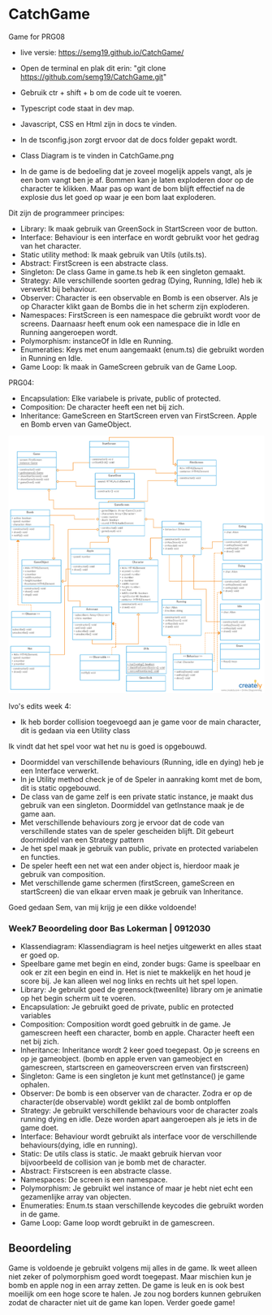 # CatchGame
Game for PRG08

- live versie: https://semg19.github.io/CatchGame/

- Open de terminal en plak dit erin: "git clone https://github.com/semg19/CatchGame.git"
- Gebruik ctr + shift + b om de code uit te voeren.
- Typescript code staat in dev map.
- Javascript, CSS en Html zijn in docs te vinden.
- In de tsconfig.json zorgt ervoor dat de docs folder gepakt wordt.
- Class Diagram is te vinden in CatchGame.png

- In de game is de bedoeling dat je zoveel mogelijk appels vangt, als je een bom vangt ben je af. Bommen kan je laten exploderen door op de character te klikken. Maar pas op want de bom blijft effectief na de explosie dus let goed op waar je een bom laat exploderen.

Dit zijn de programmeer principes:
- Library: Ik maak gebruik van GreenSock in StartScreen voor de button.
- Interface: Behaviour is een interface en wordt gebruikt voor het gedrag van het character.
- Static utility method: Ik maak gebruik van Utils (utils.ts).
- Abstract: FirstScreen is een abstracte class.
- Singleton: De class Game in game.ts heb ik een singleton gemaakt.
- Strategy: Alle verschillende soorten gedrag (Dying, Running, Idle) heb ik verwerkt bij behaviour.
- Observer: Character is een observable en Bomb is een observer. Als je op Character klikt gaan de Bombs die in het scherm zijn exploderen.
- Namespaces: FirstScreen is een namespace die gebruikt wordt voor de screens. Daarnaasr heeft enum ook een namespace die in Idle en Running aangeroepen wordt.
- Polymorphism: instanceOf in Idle en Running.
- Enumeraties: Keys met enum aangemaakt (enum.ts) die gebruikt worden in Running en Idle.
- Game Loop: Ik maak in GameScreen gebruik van de Game Loop.

PRG04:
-   Encapsulation: Elke variabele is private, public of protected. 
-   Composition: De character heeft een net bij zich.
-   Inheritance: GameScreen en StartScreen erven van FirstScreen. Apple en Bomb erven van GameObject.

![alt text](https://github.com/semg19/CatchGame/blob/master/CatchGame.png)

Ivo's edits week 4:

- Ik heb border collision toegevoegd aan je game voor de main character, dit is gedaan via een Utility class

Ik vindt dat het spel voor wat het nu is goed is opgebouwd.
- Doormiddel van verschillende behaviours (Running, idle en dying) heb je een Interface verwerkt.
- In je Utility method check je of de Speler in aanraking komt met de bom, dit is static opgebouwd.
- De class van de game zelf is een private static instance, je maakt dus gebruik van een singleton. Doormiddel van getInstance maak je de game aan.
- Met verschillende behaviours zorg je ervoor dat de code van verschillende states van de speler gescheiden blijft. Dit gebeurt doormiddel van een Strategy pattern
- Je het spel maak je gebruik van public, private en protected variabelen en functies.
- De speler heeft een net wat een ander object is, hierdoor maak je gebruik van composition.
- Met verschillende game schermen (firstScreen, gameScreen en startScreen) die van elkaar erven maak je gebruik van Inheritance.

Goed gedaan Sem, van mij krijg je een dikke voldoende!

### Week7 Beoordeling door Bas Lokerman | 0912030

- Klassendiagram:
Klassendiagram is heel netjes uitgewerkt en alles staat er goed op.
- Speelbare game met begin en eind, zonder bugs:
Game is speelbaar en ook er zit een begin en eind in. Het is niet te makkelijk en het houd je score bij. Je kan alleen wel nog links en rechts uit het spel lopen.
- Library:
Je gebruikt goed de greensock(tweenlite) library om je animatie op het begin scherm uit te voeren.
- Encapsulation:
Je gebruikt goed de private, public en protected variables
- Composition:
Composition wordt goed gebruitk in de game. Je gamescreen heeft een character, bomb en apple. Character heeft een net bij zich.
- Inheritance:
Inheritance wordt 2 keer goed toegepast. Op je screens en op je gameobject. (bomb en apple erven van gameobject en gamescreen, startscreen en gameoverscreen erven van firstscreen)
- Singleton:
Game is een singleton je kunt met getInstance() je game ophalen.
- Observer:
De bomb is een observer van de character. Zodra er op de character(de observable) wordt geklikt zal de bomb ontploffen 
- Strategy:
Je gebruikt verschillende behaviours voor de character zoals running dying en idle. Deze worden apart aangeroepen als je iets in de game doet.
- Interface:
Behaviour wordt gebruikt als interface voor de verschillende behaviours(dying, idle en running).
- Static:
De utils class is static. Je maakt gebruik hiervan voor bijvoorbeeld de collision van je bomb met de character.
- Abstract:
Firstscreen is een abstracte classe.
- Namespaces:
De screen is een namespace.
- Polymorphism:
Je gebruikt wel instance of maar je hebt niet echt een gezamenlijke array van objecten. 
- Enumeraties:
Enum.ts staan verschillende keycodes die gebruikt worden in de game.
- Game Loop:
Game loop wordt gebruikt in de gamescreen.

## Beoordeling
Game is voldoende je gebruikt volgens mij alles in de game. Ik weet alleen niet zeker of polymorphism goed wordt toegepast. Maar mischien kun je bomb en apple nog in een array zetten. De game is leuk en is ook best moeilijk om een hoge score te halen. Je zou nog borders kunnen gebruiken zodat de character niet uit de game kan lopen. Verder goede game! 

